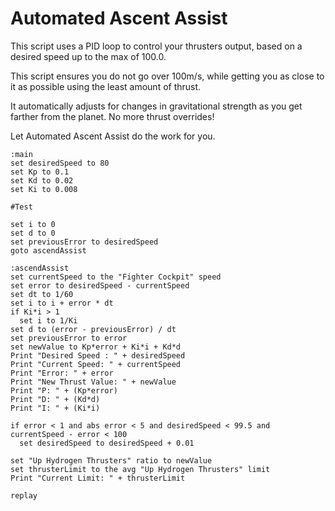 ﻿# Automated Ascent Assist

This script uses a PID loop to control your thrusters output, based on a desired speed up to the max of 100.0.

This script ensures you do not go over 100m/s, while getting you as close to it as possible using the least amount of thrust.

It automatically adjusts for changes in gravitational strength as you get farther from the planet.  No more thrust overrides!

Let Automated Ascent Assist do the work for you.

```
:main
set desiredSpeed to 80
set Kp to 0.1
set Kd to 0.02
set Ki to 0.008

#Test

set i to 0
set d to 0
set previousError to desiredSpeed
goto ascendAssist

:ascendAssist
set currentSpeed to the "Fighter Cockpit" speed
set error to desiredSpeed - currentSpeed
set dt to 1/60
set i to i + error * dt
if Ki*i > 1
  set i to 1/Ki
set d to (error - previousError) / dt
set previousError to error
set newValue to Kp*error + Ki*i + Kd*d
Print "Desired Speed : " + desiredSpeed
Print "Current Speed: " + currentSpeed
Print "Error: " + error
Print "New Thrust Value: " + newValue
Print "P: " + (Kp*error)
Print "D: " + (Kd*d)
Print "I: " + (Ki*i)

if error < 1 and abs error < 5 and desiredSpeed < 99.5 and currentSpeed - error < 100
  set desiredSpeed to desiredSpeed + 0.01

set "Up Hydrogen Thrusters" ratio to newValue
set thrusterLimit to the avg "Up Hydrogen Thrusters" limit
Print "Current Limit: " + thrusterLimit

replay

```